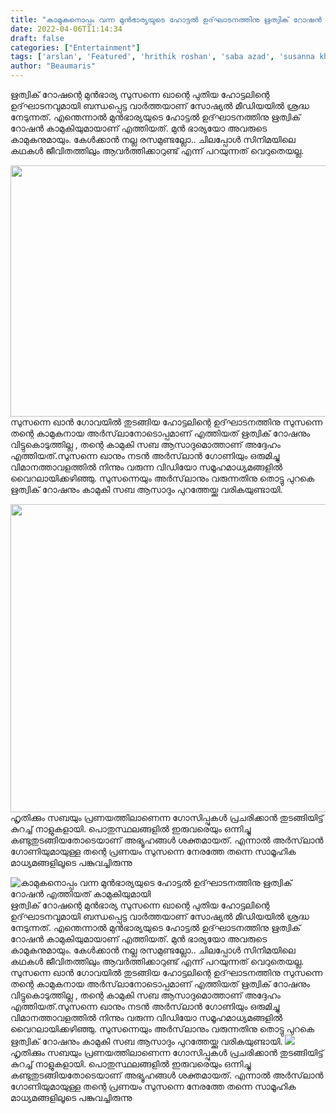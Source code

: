 ```yaml
---
title: "കാമുകനൊപ്പം വന്ന മുൻഭാര്യയുടെ ഹോട്ടൽ ഉദ്‌ഘാടനത്തിനു ഋത്വിക് റോഷൻ എത്തിയത് കാമുകിയുമായി"
date: 2022-04-06T11:14:34
draft: false
categories: ["Entertainment"]
tags: ['arslan', 'Featured', 'hrithik roshan', 'saba azad', 'susanna khan']
author: "Beaumaris"
---
```


ഋത്വിക് റോഷന്റെ മുൻഭാര്യ സുസന്നെ ഖാന്റെ പുതിയ ഹോട്ടലിന്റെ ഉദ്‌ഘാടനവുമായി ബന്ധപ്പെട്ട വാർത്തയാണ് സോഷ്യൽ മീഡിയയിൽ ശ്രദ്ധ നേടുന്നത്. എന്തെന്നാൽ മുൻഭാര്യയുടെ ഹോട്ടൽ ഉദ്‌ഘാടനത്തിനു ഋത്വിക് റോഷൻ കാമുകിയുമായാണ് എത്തിയത്. മുൻ ഭാര്യയോ അവരുടെ കാമുകനുമായും. കേൾക്കാൻ നല്ല രസമുണ്ടല്ലോ.. ചിലപ്പോൾ സിനിമയിലെ കഥകൾ ജീവിതത്തിലും ആവർത്തിക്കാറുണ്ട് എന്ന് പറയുന്നത് വെറുതെയല്ല.

<img class="size-full wp-image-328622 aligncenter" src="https://cdn.boolokam.com/articles/2022/04/rr43.jpg" alt="" width="715" height="402" />സുസന്നെ ഖാൻ ഗോവയിൽ തുടങ്ങിയ ഹോട്ടലിന്റെ ഉദ്‌ഘാടനത്തിനു സുസന്നെ തന്റെ കാമുകനായ അർസ്‌ലാനോടൊപ്പമാണ് എത്തിയത് ഋത്വിക് റോഷനും വിട്ടുകൊടുത്തില്ല , തന്റെ കാമുകി സബ ആസാദുമൊത്താണ് അദ്ദേഹം എത്തിയത്.സുസന്നെ ഖാനും നടന്‍ അര്‍സ്‌ലാന്‍ ഗോണിയും ഒരുമിച്ചു വിമാനത്താവളത്തിൽ നിന്നും വരുന്ന വിഡിയോ സമൂഹമാധ്യമങ്ങളിൽ വൈറലായിക്കഴിഞ്ഞു. സുസന്നെയും അർസ്‌ലാനും വരുന്നതിനു തൊട്ടു പുറകെ ഋത്വിക് റോഷനും കാമുകി സബ ആസാദും പുറത്തേയ്ക്കു വരികയുണ്ടായി.

<img class="wp-image-328621 aligncenter" src="https://cdn.boolokam.com/articles/2022/04/fwwww.jpg" alt="" width="657" height="493" />ഹൃതിക്കും സബയും പ്രണയത്തിലാണെന്ന ഗോസിപ്പുകൾ പ്രചരിക്കാന്‍ തുടങ്ങിയിട്ട് കുറച്ച് നാളുകളായി. പൊതുസ്ഥലങ്ങളില്‍ ഇരുവരെയും ഒന്നിച്ചു കണ്ടുതുടങ്ങിയതോടെയാണ് അഭ്യൂഹങ്ങൾ ശക്തമായത്. എന്നാൽ അര്‍സ്‌ലാന്‍ ഗോണിയുമായുള്ള തന്റെ പ്രണയം സുസന്നെ നേരത്തേ തന്നെ സാമൂഹിക മാധ്യമങ്ങളിലൂടെ പങ്കുവച്ചിരുന്നു


![കാമുകനൊപ്പം വന്ന മുൻഭാര്യയുടെ ഹോട്ടൽ ഉദ്‌ഘാടനത്തിനു ഋത്വിക് റോഷൻ എത്തിയത് കാമുകിയുമായി](https://cdn.boolokam.com/articles/2022/04/rr43.jpg)ഋത്വിക് റോഷന്റെ മുൻഭാര്യ സുസന്നെ ഖാന്റെ പുതിയ ഹോട്ടലിന്റെ ഉദ്‌ഘാടനവുമായി ബന്ധപ്പെട്ട വാർത്തയാണ് സോഷ്യൽ മീഡിയയിൽ ശ്രദ്ധ നേടുന്നത്. എന്തെന്നാൽ മുൻഭാര്യയുടെ ഹോട്ടൽ ഉദ്‌ഘാടനത്തിനു ഋത്വിക് റോഷൻ കാമുകിയുമായാണ് എത്തിയത്. മുൻ ഭാര്യയോ അവരുടെ കാമുകനുമായും. കേൾക്കാൻ നല്ല രസമുണ്ടല്ലോ.. ചിലപ്പോൾ സിനിമയിലെ കഥകൾ ജീവിതത്തിലും ആവർത്തിക്കാറുണ്ട് എന്ന് പറയുന്നത് വെറുതെയല്ല. സുസന്നെ ഖാൻ ഗോവയിൽ തുടങ്ങിയ ഹോട്ടലിന്റെ ഉദ്‌ഘാടനത്തിനു സുസന്നെ തന്റെ കാമുകനായ അർസ്‌ലാനോടൊപ്പമാണ് എത്തിയത് ഋത്വിക് റോഷനും വിട്ടുകൊടുത്തില്ല , തന്റെ കാമുകി സബ ആസാദുമൊത്താണ് അദ്ദേഹം എത്തിയത്.സുസന്നെ ഖാനും നടന്‍ അര്‍സ്‌ലാന്‍ ഗോണിയും ഒരുമിച്ചു വിമാനത്താവളത്തിൽ നിന്നും വരുന്ന വിഡിയോ സമൂഹമാധ്യമങ്ങളിൽ വൈറലായിക്കഴിഞ്ഞു. സുസന്നെയും അർസ്‌ലാനും വരുന്നതിനു തൊട്ടു പുറകെ ഋത്വിക് റോഷനും കാമുകി സബ ആസാദും പുറത്തേയ്ക്കു വരികയുണ്ടായി. ![](https://cdn.boolokam.com/articles/2022/04/fwwww.jpg)ഹൃതിക്കും സബയും പ്രണയത്തിലാണെന്ന ഗോസിപ്പുകൾ പ്രചരിക്കാന്‍ തുടങ്ങിയിട്ട് കുറച്ച് നാളുകളായി. പൊതുസ്ഥലങ്ങളില്‍ ഇരുവരെയും ഒന്നിച്ചു കണ്ടുതുടങ്ങിയതോടെയാണ് അഭ്യൂഹങ്ങൾ ശക്തമായത്. എന്നാൽ അര്‍സ്‌ലാന്‍ ഗോണിയുമായുള്ള തന്റെ പ്രണയം സുസന്നെ നേരത്തേ തന്നെ സാമൂഹിക മാധ്യമങ്ങളിലൂടെ പങ്കുവച്ചിരുന്നു
